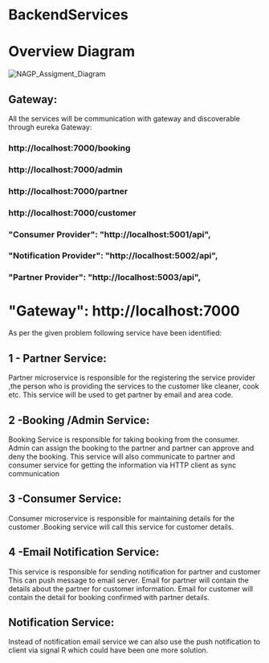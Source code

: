 # BackendServices
# Overview Diagram
![NAGP_Assigment_Diagram](https://user-images.githubusercontent.com/17446840/142975748-e7355a2f-9250-4440-8d87-8d88f27f2193.jpg)

## Gateway:
All the services will be communication with gateway and discoverable through
eureka 
Gateway:
### http://localhost:7000/booking
### http://localhost:7000/admin
### http://localhost:7000/partner
### http://localhost:7000/customer
### "Consumer Provider": "http://localhost:5001/api",
### "Notification Provider": "http://localhost:5002/api",
### "Partner Provider": "http://localhost:5003/api",
# "Gateway": http://localhost:7000


As per the given problem following service have been identified:
## 1 - Partner Service:
Partner microservice is responsible for the registering the service provider
,the person who is providing the services to the customer like cleaner, cook
etc. This service will be used to get partner by email and area code.

## 2 -Booking /Admin Service:
Booking Service is responsible for taking booking from the consumer.
Admin can assign the booking to the partner and partner can approve and deny the booking. This service will also communicate to partner and consumer
service for getting the information via HTTP client as sync communication

## 3 -Consumer Service:
Consumer microservice is responsible for maintaining details for the customer
.Booking service will call this service for customer details.

## 4 -Email Notification Service:
This service is responsible for sending notification for partner and customer
This can push message to email server.
Email for partner will contain the details about the partner for customer information.
Email for customer will contain the detail for booking confirmed with partner details.

## Notification Service:
Instead of notification email service we can also use the push notification to client via signal R which could have been one more solution.

